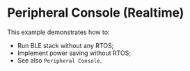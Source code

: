# Peripheral Console (Realtime)

This example demonstrates how to:

* Run BLE stack without any RTOS;
* Implement power saving without RTOS;
* See also `Peripheral Console`.
